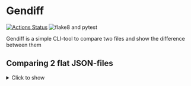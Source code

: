 # Gendiff

[![Actions Status](https://github.com/SadLaboka/python-project-lvl2/workflows/hexlet-check/badge.svg)](https://github.com/SadLaboka/python-project-lvl2/actions)
![flake8 and pytest](https://github.com/SadLaboka/python-project-lvl2/actions/workflows/main.yml/badge.svg)

Gendiff is a simple CLI-tool to compare two files and show the difference between them

## Comparing 2 flat JSON-files
<details>
  <summary>Click to show</summary>
  
[![asciicast](https://github.com/SadLaboka/python-project-lvl2/blob/main/docs/json_json.svg)](https://asciinema.org/a/0DK7OpfKQzXHUQJcaac02TarZ)
</details>
